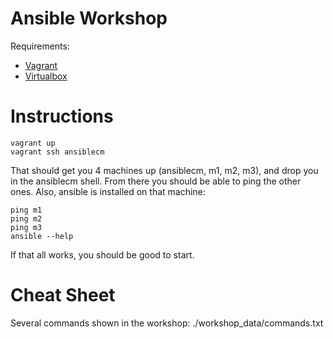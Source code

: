 # Ansible Workshop

Requirements:

  - [Vagrant](https://www.vagrantup.com/)
  - [Virtualbox](https://www.virtualbox.org/)


# Instructions

```
vagrant up
vagrant ssh ansiblecm
```

That should get you 4 machines up (ansiblecm, m1, m2, m3), and drop you in the ansiblecm shell. From there you should be able to ping the other ones. Also, ansible is installed on that machine:

```
ping m1
ping m2
ping m3
ansible --help
```

If that all works, you should be good to start.

# Cheat Sheet

Several commands shown in the workshop:
./workshop_data/commands.txt
